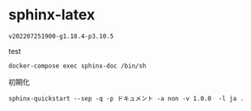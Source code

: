 # sphinx-latex

```
v202207251900-g1.18.4-p3.10.5
```

test

```
docker-compose exec sphinx-doc /bin/sh
```
初期化
```
sphinx-quickstart --sep -q -p ドキュメント -a non -v 1.0.0  -l ja . 
```
